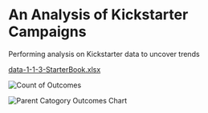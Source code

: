 # An Analysis of Kickstarter Campaigns
Performing analysis on Kickstarter data to uncover trends

[data-1-1-3-StarterBook.xlsx](https://github.com/joepeck28/kickstarter-analysis/files/9480544/data-1-1-3-StarterBook.xlsx)

![Count of Outcomes](https://user-images.githubusercontent.com/110148559/188221799-b54eb878-182c-4901-863d-3ccbb92f0f54.png)

![Parent Catogory Outcomes Chart](https://user-images.githubusercontent.com/110148559/188221817-dcd10d2b-46d3-495a-890e-58eb734aa3c7.png)
